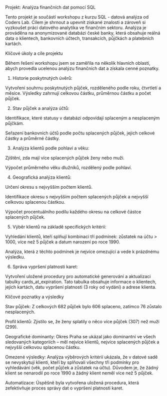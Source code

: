 Projekt: Analýza finančních dat pomocí SQL

Tento projekt je součástí workshopu z kurzu SQL - datová analýza od Coders Lab. Cílem je shrnout a upevnit získané znalosti a zároveň si vyzkoušet práci datového analytika ve finančním sektoru. Analýza je prováděna na anonymizované databázi české banky, která obsahuje reálná data o klientech, bankovních účtech, transakcích, půjčkách a platebních kartách.

Klíčové úkoly a cíle projektu

Během řešení workshopu jsem se zaměřila na několik hlavních oblastí, abych provedla ucelenou analýzu finančních dat a získala cenné poznatky.

1) Historie poskytnutých úvěrů: 

Vytvoření souhrnu poskytnutých půjček, rozděleného podle roku, čtvrtletí a měsíce. Výsledky zahrnují celkovou částku, průměrnou částku a počet půjček.

2) Stav půjček a analýza účtů:

Identifikace, které statusy v databázi odpovídají splaceným a nesplaceným půjčkám.

Seřazení bankovních účtů podle počtu splacených půjček, jejich celkové částky a průměrné částky.

3) Analýza klientů podle pohlaví a věku:

Zjištění, zda mají více splacených půjček ženy nebo muži.

Výpočet průměrného věku dlužníků, rozdělený podle pohlaví.

4) Geografická analýza klientů:

Určení okresu s nejvyšším počtem klientů.

Identifikace okresu s nejvyšším počtem splacených půjček a nejvyšší celkovou splacenou částkou.

Výpočet procentuálního podílu každého okresu na celkové částce splacených půjček.

5) Výběr klientů na základě specifických kritérií:

Vyhledání klientů, kteří splňují kombinaci tří podmínek: zůstatek na účtu > 1000, více než 5 půjček a datum narození po roce 1990.

Analýza, která z těchto podmínek je nejvíce omezující a vede k prázdnému výsledku.

6) Správa vypršení platnosti karet:

Vytvoření uložené procedury pro automatické generování a aktualizaci tabulky cards_at_expiration. Tato tabulka obsahuje informace o klientech, jejich kartách, datu vypršení platnosti (3 roky od vydání) a adrese klienta.


Klíčové poznatky a výsledky

Stav půjček: Z celkových 682 půjček bylo 606 splaceno, zatímco 76 zůstalo nesplacených.

Profil klientů: Zjistilo se, že ženy splatily o něco více půjček (307) než muži (299).

Geografické dominanty: Okres Praha se ukázal jako dominantní ve všech sledovaných kategoriích – měl nejvíce klientů, nejvíce splacených půjček a nejvyšší celkovou splacenou částku.

Omezené výsledky: Analýza výběrových kritérií ukázala, že v datové sadě se nevyskytují klienti, kteří by splňovali všechny tři podmínky pro vyhledávání (věk, počet půjček a zůstatek na účtu). Důvodem je, že žádný klient se nenarodil po roce 1990 a žádný klient neměl více než 5 půjček.

Automatizace: Úspěšně byla vytvořena uložená procedura, která zefektivňuje proces správy dat o vypršení platnosti karet.

